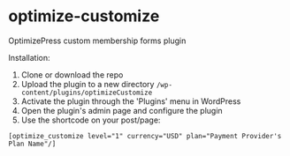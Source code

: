 # optimize-customize
OptimizePress custom membership forms plugin

Installation:

1. Clone or download the repo
2. Upload the plugin to a new  directory `/wp-content/plugins/optimizeCustomize`
3. Activate the plugin through the 'Plugins' menu in WordPress
4. Open the plugin's admin page and configure the plugin
5. Use the shortcode on your post/page: 

`[optimize_customize level="1" currency="USD" plan="Payment Provider's Plan Name"/]`
